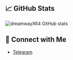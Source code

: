 ## 📈 GitHub Stats

![dreamwayX64 GitHub stats](https://github-readme-stats.vercel.app/api?username=dreamwayX64&show_icons=true&theme=radical)

## 🔗 Connect with Me

- [Telegram](https://t.me/dr34mway)
